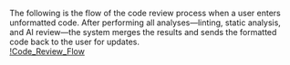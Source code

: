 The following is the flow of the code review process when a user enters unformatted code. After performing all analyses—linting, static analysis, and AI review—the system merges the results and sends the formatted code back to the user for updates. <br>
[!Code_Review_Flow](Code_review_flow.jpg)
